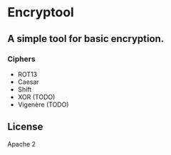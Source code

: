 Encryptool
=

## A simple tool for basic encryption.

### Ciphers
* ROT13
* Caesar
* Shift
* XOR (TODO)
* Vigenère (TODO)

## License
Apache 2